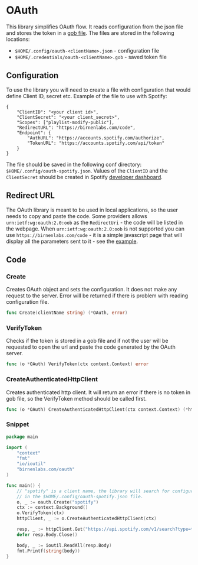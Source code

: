# OAuth

This library simplifies OAuth flow. It reads configuration from the json file and stores the token in a [gob file](https://golang.org/pkg/encoding/gob/). The files are stored in the following locations:

* `$HOME/.config/oauth-<clientName>.json` - configuration file
* `$HOME/.credentials/oauth-<clientName>.gob` - saved token file

## Configuration

To use the library you will need to create a file with configuration that would define Client ID, secret etc.
Example of the file to use with Spotify:

    {
        "ClientID": "<your client id>",
        "ClientSecret": "<your client_secret>",
        "Scopes": ["playlist-modify-public"],
        "RedirectURL": "https://birnenlabs.com/code",
        "Endpoint": {
            "AuthURL": "https://accounts.spotify.com/authorize",
            "TokenURL": "https://accounts.spotify.com/api/token"
        }
    }

The file should be saved in the following conf directory: `$HOME/.config/oauth-spotify.json`. Values of the `ClientID` and the `ClientSecret` should be created in Spotify [developer dashboard](https://developer.spotify.com/dashboard/).

## Redirect URL

The OAuth library is meant to be used in local applications, so the user needs to copy and paste the code.
Some providers allows `urn:ietf:wg:oauth:2.0:oob` as the `RedirectUri` - the code will be listed in the webpage. When `urn:ietf:wg:oauth:2.0:oob` is not supported you can use `https://birnenlabs.com/code` - it is a simple javascript page that will display all the parameters sent to it - see the [example](https://birnenlabs.com/code?code=the-example-code-returned-from-the-page&param1=another-unrelated-parameter).

## Code

### Create
Creates OAuth object and sets the configuration. It does not make any request to the server. Error will be returned if there is problem with reading configuration file.
```go
func Create(clientName string) (*OAuth, error)
```

### VerifyToken
Checks if the token is stored in a gob file and if not the user will be requested to open the url and paste the code generated by the OAuth server.
```go
func (o *OAuth) VerifyToken(ctx context.Context) error
```

### CreateAuthenticatedHttpClient
Creates authenticated http client. It will return an error if there is no token in gob file, so the VerifyToken method should be called first.
```go
func (o *OAuth) CreateAuthenticatedHttpClient(ctx context.Context) (*http.Client, error) {
```

### Snippet

```go
package main

import (
	"context"
	"fmt"
	"io/ioutil"
	"birnenlabs.com/oauth"
)

func main() {
	// "spotify" is a client name, the library will search for configuration
	// in the $HOME/.config/oauth-spotify.json file.
	o, _ := oauth.Create("spotify")
	ctx := context.Background()
	o.VerifyToken(ctx)
	httpClient, _ := o.CreateAuthenticatedHttpClient(ctx)

	resp, _ := httpClient.Get("https://api.spotify.com/v1/search?type=track&limit=2&q=Queen")
	defer resp.Body.Close()

	body, _ := ioutil.ReadAll(resp.Body)
	fmt.Printf(string(body))
}

```

